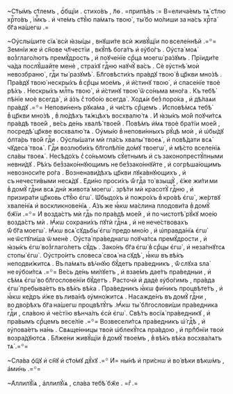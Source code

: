 ~Ст҃ы́мъ ст҃лемъ , ѻ҆́бщїи . стихо́въ , л҃ѳ . =припѣ́въ := В=елича́емъ тѧ̀ ст҃лю хрⷭ҇то́въ , і҆мⷬ҇къ . и҆ чте́мъ ст҃ꙋ́ю па́мѧть твою̀ , ты́ бо мо́лиши за на́съ хрⷭ҇та̀ бг҃а на́шегѡ .=

~Оу҆слы́шите сїѧ̀ всѝ ꙗ҆зы́цы , внꙋши́те всѝ живꙋ́щїи по вселе́ннѣй .=꙳= Земні́и же и҆ сн҃ове чл҃честїи , вкꙋ́пѣ бога́тъ и҆ ᲂу҆бо́гъ . Оу҆ста̀ моѧ̀ воз̾глаго́лютъ премꙋ́дрость , и҆ поꙋче́нїе срⷣца моегѡ̀ ра́зꙋмъ . Прїиди́те ча́да послꙋ́шайте менѐ , стра́хꙋ гдⷭ҇ню наꙋчꙋ̀ ва́съ . Сѐ ᲂу҆стнѣ̀ моѝ невозбраню̀ , гдⷭ҇и ты̀ разꙋмѣ̀ . Бл҃говѣсти́хъ пра́вдꙋ твою̀ в̾ цр҃кви мно́зѣ . Пра́вдꙋ твою̀ нескры́хъ в̾ срⷣцы мое́мъ , и҆ и҆́стинꙋ твою̀ , и҆ спасе́нїе твоѐ рѣ́хъ . Нескры́хъ млⷭ҇ть твою̀ , и҆ и҆́стинꙋ твою̀ ѿ со́ньма мно́га . Къ тебѣ̀ пѣ́нїе моѐ всегда̀ , и҆ а҆́зъ с̾ тобо́ю всегда̀ . Ходѧ́и без̾ поро́ка , и҆ дѣ́лаѧи пра́вдꙋ .=꙳= Непови́ненъ рꙋка́ма , и҆ чи́стъ срⷣцемъ . И҆сповѣ́мсѧ тебѣ̀ в̾ цр҃кви мно́зѣ , в̾ лю́дѣхъ тѧ́жцѣхъ восхвалю́ тѧ . И҆ ꙗ҆зы́къ мо́й поꙋчи́тсѧ пра́вдѣ твое́й , ве́сь де́нь хвалѣ̀ твое́й . Повѣ́мъ и҆́мѧ твоѐ бра́тїи мое́й , посредѣ̀ цр҃кве восхвалю́ тѧ . Оу҆мы́ю в̾ непови́нныхъ рꙋ́цѣ моѝ , и҆ ѡ҆бы́дꙋ ѻ҆лта́рь тво́й гдⷭ҇и . Оу҆слы́шати мѝ гла́съ хвалы̀ твоеѧ̀ , и҆ повѣ́дати всѧ̀ чꙋдеса̀ твоѧ̀ . Гдⷭ҇и возлюби́хъ бл҃голѣ́пїе до́мꙋ твоегѡ̀ , и҆ мѣ́сто вселе́нїѧ сла́вы твоеѧ̀ . Несѣдо́хъ с̾ со́ньмомъ сꙋ́етнымъ и҆ съ законопрестꙋ́пными невни́дꙋ . Рѣ́хъ без̾зако́ннꙋющимъ не без̾зако́ннꙋйте , и҆ согрѣша́ющимъ невозноси́те ро́га . Возненави́дѣхъ цр҃кви лꙋка́внꙋющихъ , и҆ съ нечести́выми несѧ́дꙋ . Е҆ди́но проси́хъ ѿ́ гдⷭ҇а то̀ взыщꙋ̀ , є҆́же жи́ти ми в̾ домꙋ̀ гдⷭ҇ни всѧ̀ днѝ живота̀ моегѡ̀ . зрѣ́ти мѝ красотꙋ̀ гдⷭ҇ню , и҆ призира́ти цр҃ковь ст҃ꙋ́ю є҆гѡ̀ . Ѡ҆быдо́хъ и҆ пожро́хъ в̾ кро́вѣ є҆гѡ̀ , же́ртвꙋ хвале́нїѧ и҆ воскликнове́нїѧ . А҆́зъ же ꙗ҆́кѡ ма́слина плодови́та в̾ домꙋ̀ бж҃їи .=꙳= И҆ возда́стъ мѝ гдⷭ҇ь по пра́вдѣ мое́й , и҆ по чистотѣ̀ рꙋ́кꙋ мое́ю возда́стъ мѝ . Ꙗ҆́кѡ сохрани́хъ пꙋтѝ гдⷭ҇нѧ , и҆ не нече́ствовахъ ѿ́ бг҃а моегѡ̀ . Ꙗ҆́кѡ всѧ̀ сꙋдьбы̀ є҆гѡ̀ предо мно́ю , и҆ ѡ҆правда́нїѧ є҆гѡ̀ не ѿстꙋпи́ша ѿ менѐ . Оу҆ста̀ пра́веднагѡ поꙋча́тсѧ премꙋ́дрости , и҆ ꙗ҆зы́къ є҆гѡ̀ воз̾глаго́летъ сꙋ́дъ . Зако́нъ бг҃а є҆гѡ̀ в̾ срⷣцы є҆гѡ̀ , и҆ неза́пнꙋтсѧ стопы̀ є҆гѡ̀ . Оу҆стро́итъ словеса̀ своѧ̀ на сꙋдѣ̀ , ꙗ҆́кѡ въ вѣ́къ неподви́житсѧ . Въ па́мѧть вѣ́чнꙋю бꙋ́детъ пра́ведникъ , ѿ́ слꙋха ѕла̀ не ᲂу҆бои́тсѧ .=꙳= Ве́сь де́нь ми́лꙋетъ , и҆ взае́мъ дае́тъ пра́ведныи , и҆ сѣ́мѧ є҆гѡ̀ во бл҃гослове́нїи бꙋ́детъ . Расточѝ и҆ дадѐ ᲂу҆бо́гимъ , пра́вда є҆гѡ̀ пребыва́етъ въ вѣ́къ вѣ́ка . Пра́ведникъ ꙗ҆́кѡ фи́никъ процвѣте́тъ , и҆ ꙗ҆́кѡ ке́дръ и҆́же въ лива́нѣ ᲂу҆мно́житсѧ . Насажде́нъ въ домꙋ̀ гдⷭ҇ни , во дво́рѣхъ бг҃а на́шегѡ процвѣтꙋ́тъ .Ꙗ҆́кѡ ты̀ бл҃гослови́ши пра́ведника гдⷭ҇и , сла́вою и҆ че́стїю вѣнча́лъ є҆сѝ є҆гѡ̀ . Свѣ́тъ восїѧ̀ пра́ведникꙋ , и҆ пра́вымъ срⷣцемъ весе́лїе .=꙳= Возвесели́тсѧ пра́ведникъ ѡ҆́ гдⷭ҇ѣ , и҆ ᲂу҆пова́етъ на́нь . Свѧще́нницы твоѝ ѡ҆блекꙋ́тсѧ пра́вдою , и҆ прпⷣбнїи твоѝ возра́дꙋютсѧ . Бл҃же́ни живꙋ́щїи в̾ домꙋ̀ твое́мъ , в̾ вѣ́къ вѣ́ка восхва́лѧтъ тѧ̀ .=꙳=

~Сла́ва ѻ҆ц҃ꙋ и҆ сн҃ꙋ и҆ ст҃о́мꙋ дꙋ́хꙋ .=꙳ И҆= ны́нѣ и҆ при́снѡ и҆ во́ вѣки вѣкѡ́мъ , а҆ми́нь .=꙳=

~А҆ллилꙋ́їѧ , а҆ллилꙋ́їѧ , сла́ва тебѣ̀ бж҃е . =гⷤ .=

